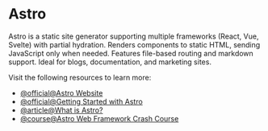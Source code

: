 # Astro

Astro is a static site generator supporting multiple frameworks (React, Vue, Svelte) with partial hydration. Renders components to static HTML, sending JavaScript only when needed. Features file-based routing and markdown support. Ideal for blogs, documentation, and marketing sites.

Visit the following resources to learn more:

- [@official@Astro Website](https://astro.build/)
- [@official@Getting Started with Astro](https://docs.astro.build/en/getting-started/)
- [@article@What is Astro?](https://www.contentful.com/blog/what-is-astro/)
- [@course@Astro Web Framework Crash Course](https://www.youtube.com/watch?v=e-hTm5VmofI)

